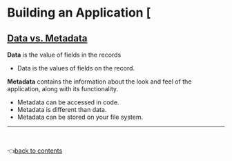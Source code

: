 # Building an Application [

## [Data vs. Metadata](https://www.salesforceben.com/what-is-salesforce-metadata/#:~:text=How%20Does%20Metadata%20Differ%20From,data%20that%20describes%20other%20Data.)

__Data__ is the value of fields in the records
- Data is the values of fields on the record.

__Metadata__ contains the information about the look and feel of the application, along with its functionality.     
- Metadata can be accessed in code.   
- Metadata is different than data.
- Metadata can be stored on your file system.



---

<br>

👈[back to contents](https://github.com/Klosmi/salesforce/blob/main/README.md#building-an-application)


